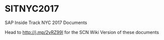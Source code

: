 # SITNYC2017
SAP Inside Track NYC 2017 Documents

Head to http://j.mp/2vRZ99l for the SCN Wiki Version of these documents
